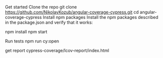 Get started
 Clone the repo
 git clone https://github.com/NikolayKozub/angular-coverage-cypress.git
 cd angular-coverage-cypress
 Install npm packages
 Install the npm packages described in the package.json and verify that it works:
 
 npm install
 npm start
 
 Run tests 
 npm run cy:open
 
 get report 
 cypress-coverage/lcov-report/index.html
